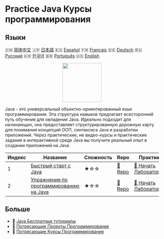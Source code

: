 # Practice Java Курсы программирования

## Языки

🇨🇳 [简体中文](README_zh.md) 🇯🇵 [日本語](README_ja.md) 🇪🇸 [Español](README_es.md) 🇫🇷 [Français](README_fr.md) 🇩🇪 [Deutsch](README_de.md) 🇷🇺 [Русский](README_ru.md) 🇰🇷 [한국어](README_ko.md) 🇧🇷 [Português](README_pt.md) 🇺🇸 [English](README.md) 

<div align="center">
<img width="128px" src="https://file.labex.io/path/vBtgM8cNsQFn.png">
</div>

Java - это универсальный объектно-ориентированный язык программирования. Эта структура навыков предлагает всесторонний путь обучения для овладения Java. Идеально подходит для начинающих, она предоставляет структурированную дорожную карту для понимания концепций ООП, синтаксиса Java и разработки приложений. Через практические, не видео-курсы и практические задания в интерактивной среде Java вы получите реальный опыт в создании приложений на Java.

|   Индекс | Название                                                                             | Сложность   | Repo                                                           | Практика                                                                   |
|----------|--------------------------------------------------------------------------------------|-------------|----------------------------------------------------------------|----------------------------------------------------------------------------|
|        1 | [Быстрый старт с Java](https://labex.io/ru/courses/quick-start-with-java)            | ★☆☆         | [🔗 Repo](https://github.com/labex-labs/quick-start-with-java) | [🚀 Начать Лабораторию](https://labex.io/ru/courses/quick-start-with-java) |
|        2 | [Упражнения по программированию на Java](https://labex.io/ru/courses/java-exercises) | ★☆☆         | [🔗 Repo](https://github.com/labex-labs/java-exercises)        | [🚀 Начать Лабораторию](https://labex.io/ru/courses/java-exercises)        |

## Больше

- 🔗 [Java Бесплатные туториалы](https://github.com/labex-labs/java-free-tutorials)
- 🔗 [Потрясающие Проекты Программирования](https://github.com/labex-labs/awesome-programming-projects)
- 🔗 [Потрясающие Курсы Программирования](https://github.com/labex-labs/awesome-programming-courses)

